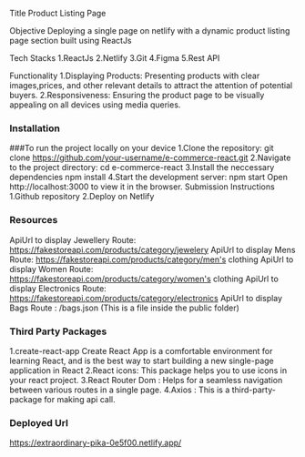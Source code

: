 Title
Product Listing Page

Objective
Deploying a single page on netlify with a dynamic product listing page section built using ReactJs

Tech Stacks
1.ReactJs 
2.Netlify 
3.Git 
4.Figma 
5.Rest API

Functionality
1.Displaying Products: Presenting products with clear images,prices, and other relevant details to attract the attention of potential buyers.
2.Responsiveness: Ensuring the product page to be visually appealing on all devices using media queries.

### Installation
###To run the project locally on your device
1.Clone the repository:
git clone https://github.com/your-username/e-commerce-react.git
2.Navigate to the project directory:
cd e-commerce-react
3.Install the neccessary dependencies
npm install
4.Start the development server:
npm start
Open http://localhost:3000 to view it in the browser.
Submission Instructions
1.Github repository 2.Deploy on Netlify

### Resources
ApiUrl to display Jewellery Route: https://fakestoreapi.com/products/category/jewelery
ApiUrl to display Mens Route: https://fakestoreapi.com/products/category/men's clothing
ApiUrl to display Women Route: https://fakestoreapi.com/products/category/women's clothing
ApiUrl to display Electronics Route: https://fakestoreapi.com/products/category/electronics
ApiUrl to display Bags Route : /bags.json (This is a file inside the public folder)


### Third Party Packages
1.create-react-app Create React App is a comfortable environment for learning React, and is the best way to start building a new single-page application in React
2.React icons:  This package helps you to use icons in your react project. 
3.React Router Dom :  Helps for a seamless navigation between various routes in a single page.
4.Axios : This is a third-party-package for making api call.

### Deployed Url
https://extraordinary-pika-0e5f00.netlify.app/
